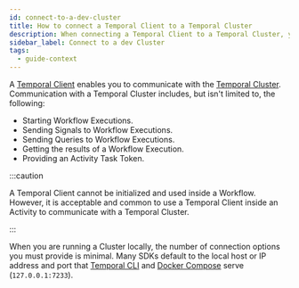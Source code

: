 ```yaml
---
id: connect-to-a-dev-cluster
title: How to connect a Temporal Client to a Temporal Cluster
description: When connecting a Temporal Client to a Temporal Cluster, you must provide the address and port number of the Temporal Cluster.
sidebar_label: Connect to a dev Cluster
tags:
  - guide-context
---
```


A [Temporal Client](/concepts/what-is-a-temporal-client) enables you to communicate with the [Temporal Cluster](/concepts/what-is-a-temporal-cluster).
Communication with a Temporal Cluster includes, but isn't limited to, the following:

- Starting Workflow Executions.
- Sending Signals to Workflow Executions.
- Sending Queries to Workflow Executions.
- Getting the results of a Workflow Execution.
- Providing an Activity Task Token.

:::caution

A Temporal Client cannot be initialized and used inside a Workflow.
However, it is acceptable and common to use a Temporal Client inside an Activity to communicate with a Temporal Cluster.

:::

When you are running a Cluster locally, the number of connection options you must provide is minimal.
Many SDKs default to the local host or IP address and port that [Temporal CLI](/kb/all-the-ways-to-run-a-cluster#temporal-cli) and [Docker Compose](/kb/all-the-ways-to-run-a-cluster#docker-compose) serve (`127.0.0.1:7233`).
